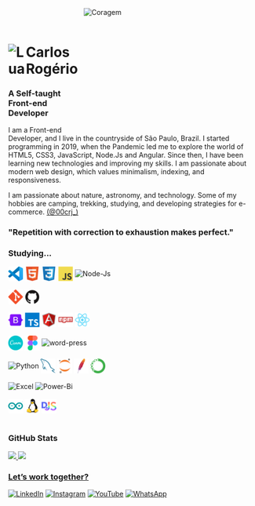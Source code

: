 <img align="right" padding="20px" alt="Coragem" height="250" width="350" border-radios="30" src="https://gifs.eco.br/wp-content/uploads/2022/11/gifs-de-programador-29.gif">

<h1>
   <br> <a href="https://github.com/0pripyat92/0pripyat92">
     <img align="left" alt="Lua" width="36px" src="https://i.pinimg.com/originals/44/a7/10/44a710f29062f87045990c6b30675f54.png"></a>
    <span>Carlos Rogério</span>
</h1>
<h3>A Self-taught Front-end Developer</h3>
<p align="justfy">I am a Front-end Developer, and I live in the countryside of São Paulo, Brazil. I started programming in 2019, when the Pandemic led me to explore the world of HTML5, CSS3, JavaScript, Node.Js and Angular. Since then, I have been learning new technologies and improving my skills. I am passionate about modern web design, which values minimalism, indexing, and responsiveness.
<br>
<p align="justfy">I am passionate about nature, astronomy, and technology. Some of my hobbies are camping, trekking, studying, and developing strategies for e-commerce.
   <a href="https://www.instagram.com/00crj_/">(@00crj_)</a></p>

<h3 align="left">"Repetition with correction to exhaustion makes perfect."</h3></p>

<h3 align="left">Studying...</h3>
<div align="left">
<img align="center" alt="Carlos-VS-Code" height="30" width="30"src="https://github.com/devicons/devicon/blob/master/icons/vscode/vscode-original.svg">         
<img align="center" alt="html5" height="30" width="30"src="https://github.com/devicons/devicon/blob/master/icons/html5/html5-original.svg">   
<img align="center" alt="CSS3" height="30" width="30"  src="https://raw.githubusercontent.com/devicons/devicon/master/icons/css3/css3-original.svg">   
<img align="center" alt="Javascript" height="30" width="30" src="https://raw.githubusercontent.com/devicons/devicon/master/icons/javascript/javascript-original.svg">
<img align="center" alt="Node-Js" height="30" width="30" src="https://pluspng.com/img-png/nodejs-png--400.png">
<br><br>
<img align="center" alt="git"   height="30" width="30" src="https://github.com/devicons/devicon/blob/master/icons/git/git-original.svg">
<img align="center" alt="github"   height="30" width="30" src="https://github.com/devicons/devicon/blob/master/icons/github/github-original.svg">
<br><br>
<img align="center" alt="bootstrap" height="30" width="30" src="https://github.com/devicons/devicon/blob/master/icons/bootstrap/bootstrap-original.svg">
<img align="center" alt="tapyscript" height="30" width="30" src="https://github.com/devicons/devicon/blob/master/icons/typescript/typescript-original.svg">
<img align="center" alt="angularjs" height="30" width="30" src="https://github.com/devicons/devicon/blob/master/icons/angularjs/angularjs-original.svg">
<img align="center" alt="npm" height="30" width="30" src="https://github.com/devicons/devicon/blob/master/icons/npm/npm-original-wordmark.svg">
<img align="center" alt="React" height="30" width="30" src="https://raw.githubusercontent.com/devicons/devicon/master/icons/react/react-original.svg">
<br><br>
<img align="center" alt="canva" height="30" width="30" src="https://github.com/devicons/devicon/blob/master/icons/canva/canva-original.svg">
<img align="center" alt="figma" height="30" width="30" src="https://github.com/devicons/devicon/blob/master/icons/figma/figma-original.svg">
<img align="center" alt="word-press" height="30" width="30" src="https://www.tampapcwebdesign.com/wp-content/uploads/2015/07/wordpress-icon.png">
<br><br>
<img align="center" alt="Python" height="30" width="30" src="https://cdn4.iconfinder.com/data/icons/logos-and-brands/512/267_Python_logo-512.png">
<img align="center" alt="mysql" height="30" width="30" src="https://github.com/devicons/devicon/blob/master/icons/mysql/mysql-original.svg">
<img align="center" alt="Jupyter" height="30" width="30" src="https://github.com/devicons/devicon/blob/master/icons/jupyter/jupyter-original.svg">
<img align="center" alt="apache" height="30" width="30" src="https://github.com/devicons/devicon/blob/master/icons/apache/apache-original.svg">
<img align="center" alt="anaconda" height="30" width="30" src="https://github.com/devicons/devicon/blob/master/icons/anaconda/anaconda-original.svg">
<br><br>
<img align="center" alt="Excel"   height="30" width="30" src="https://www.kaptiva.ca/wp-content/uploads/2019/06/formation-excel.png">
<img align="center" alt="Power-Bi" height="30" width="30" src="https://www.tekenable.ie/wp-content/uploads/2019/09/PowerBI-Icon-Transparent.png">
<br><br>
<img align="center" alt="arduino" height="30" width="30" src="https://github.com/devicons/devicon/blob/master/icons/arduino/arduino-original.svg">
<img align="center" alt="linux" height="30" width="30" src="https://github.com/devicons/devicon/blob/master/icons/linux/linux-original.svg">
<img align="center" alt="discordjs" height="30" width="30" src="https://github.com/devicons/devicon/blob/master/icons/discordjs/discordjs-original.svg">   
</div>
 <br>

  <h3 align="left">GitHub Stats</h3>

<div>
  <a href="https://github.com/0pripyat92">
  <img height="150cm" src="https://github-readme-stats.vercel.app/api?username=0pripyat92&show_icons=true&theme=dracula&include_all_commits=true&count_private-truelayout=compact&langs_count=16&theme=light"/>
   <img height="150cm" src="https://github-readme-stats.vercel.app/api/top-langs/?username=0pripyat92&layout=compact&langs_count=16&theme=light"/>
</div>
<h3 align="left">Let’s work together?</h3> 

[![LinkedIn](https://img.shields.io/badge/-0pripyat-000?style=for-the-badge&logo=linkedin&logoColor=62b1d4&color:FFF)](https://www.linkedin.com/in/0pripyat/)
[![Instagram](https://img.shields.io/badge/-0pripyat-000?style=for-the-badge&logo=instagram&logoColor=62b1d4&color:FFF)](https://www.instagram.com/0pripyat/) 
[![YouTube](https://img.shields.io/badge/-0_pripyat-000?style=for-the-badge&logo=x&logoColor=62b1d4&color:FFF)](https://twitter.com/0_pripyat) 
[![WhatsApp](https://img.shields.io/badge/-+5511991033223-000?style=for-the-badge&logo=whatsapp&logoColor=62b1d4&color:FFF)](https://api.whatsapp.com/send?phone=5511991033223)
